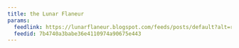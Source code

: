 ```yaml
---
title: the Lunar Flaneur
params:
  feedlink: https://lunarflaneur.blogspot.com/feeds/posts/default?alt=rss
  feedid: 7b4740a3babe36e4110974a90675e443
---
```

